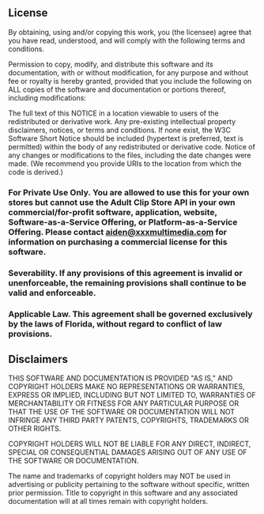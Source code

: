 ## License
By obtaining, using and/or copying this work, you (the licensee) agree that you have read, understood, and will comply with the following terms and conditions.

Permission to copy, modify, and distribute this software and its documentation, with or without modification, for any purpose and without fee or royalty is hereby granted, provided that you include the following on ALL copies of the software and documentation or portions thereof, including modifications:

The full text of this NOTICE in a location viewable to users of the redistributed or derivative work.
Any pre-existing intellectual property disclaimers, notices, or terms and conditions. If none exist, the W3C Software Short Notice should be included (hypertext is preferred, text is permitted) within the body of any redistributed or derivative code.
Notice of any changes or modifications to the files, including the date changes were made. (We recommend you provide URIs to the location from which the code is derived.)
### For Private Use Only. You are allowed to use this for your own stores but cannot use the __Adult Clip Store API__ in your own commercial/for-profit software, application, website, Software-as-a-Service Offering, or Platform-as-a-Service Offering. Please contact aiden@xxxmultimedia.com for information on purchasing a commercial license for this software.
### Severability. If any provisions of this agreement is invalid or unenforceable, the remaining provisions shall continue to be valid and enforceable.
### Applicable Law. This agreement shall be governed exclusively by the laws of Florida, without regard to conflict of law provisions.

## Disclaimers
THIS SOFTWARE AND DOCUMENTATION IS PROVIDED "AS IS," AND COPYRIGHT HOLDERS MAKE NO REPRESENTATIONS OR WARRANTIES, EXPRESS OR IMPLIED, INCLUDING BUT NOT LIMITED TO, WARRANTIES OF MERCHANTABILITY OR FITNESS FOR ANY PARTICULAR PURPOSE OR THAT THE USE OF THE SOFTWARE OR DOCUMENTATION WILL NOT INFRINGE ANY THIRD PARTY PATENTS, COPYRIGHTS, TRADEMARKS OR OTHER RIGHTS.

COPYRIGHT HOLDERS WILL NOT BE LIABLE FOR ANY DIRECT, INDIRECT, SPECIAL OR CONSEQUENTIAL DAMAGES ARISING OUT OF ANY USE OF THE SOFTWARE OR DOCUMENTATION.

The name and trademarks of copyright holders may NOT be used in advertising or publicity pertaining to the software without specific, written prior permission. Title to copyright in this software and any associated documentation will at all times remain with copyright holders.
